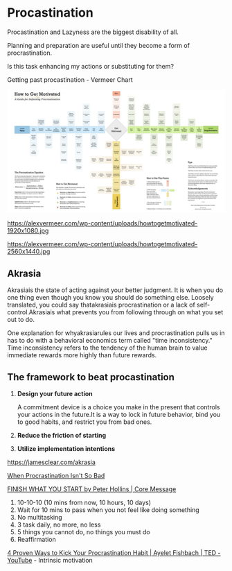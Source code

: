 # Procastination

Procastination and Lazyness are the biggest disability of all.

Planning and preparation are useful until they become a form of procrastination.

Is this task enhancing my actions or substituting for them?

Getting past procastination - Vermeer Chart

![image](../media/Habits-image3.jpg)

<https://alexvermeer.com/wp-content/uploads/howtogetmotivated-1920x1080.jpg>

<https://alexvermeer.com/wp-content/uploads/howtogetmotivated-2560x1440.jpg>

## Akrasia

Akrasiais the state of acting against your better judgment. It is when you do one thing even though you know you should do something else. Loosely translated, you could say thatakrasiais procrastination or a lack of self-control.Akrasiais what prevents you from following through on what you set out to do.

One explanation for whyakrasiarules our lives and procrastination pulls us in has to do with a behavioral economics term called "time inconsistency." Time inconsistency refers to the tendency of the human brain to value immediate rewards more highly than future rewards.

## The framework to beat procastination

1. **Design your future action**

    A commitment device is a choice you make in the present that controls your actions in the future.It is a way to lock in future behavior, bind you to good habits, and restrict you from bad ones.

2. **Reduce the friction of starting**

3. **Utilize implementation intentions**

<https://jamesclear.com/akrasia>

[When Procrastination Isn't So Bad](https://www.youtube.com/watch?v=8p_9wccG2NY)

[FINISH WHAT YOU START by Peter Hollins | Core Message](https://www.youtube.com/watch?v=yg0opil8TMA)

1. 10-10-10 (10 mins from now, 10 hours, 10 days)
2. Wait for 10 mins to pass when you not feel like doing something
3. No multitasking
4. 3 task daily, no more, no less
5. 5 things you cannot do, no things you must do
6. Reaffirmation

[4 Proven Ways to Kick Your Procrastination Habit | Ayelet Fishbach | TED - YouTube](https://www.youtube.com/watch?v=tB5J9qgM2zI&ab_channel=TED) - Intrinsic motivation
